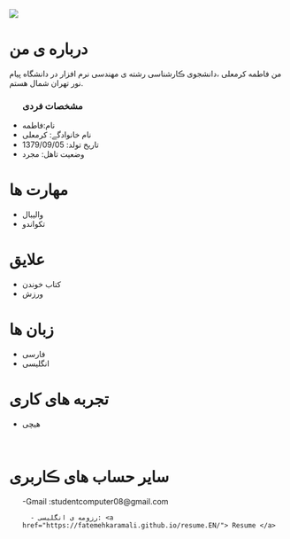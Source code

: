 <img src="https://avatars.githubusercontent.com/u/87928954?s=400&u=18c74a0db02e57b9de24e0f55cb7fee7ff615dfd&v=4"/>

 <h1> درباره ی من</h1>
  <p> من فاطمه کرمعلی ،دانشجوی ڪارشناسی رشته ی مهندسی نرم افزار در دانشگاه پیام نور تهران شمال هستم.</p>
  
  <ul>
    <h3> مشخصات فردی</h3>
  <li>نام:فاطمه</li>
  <li>نام خانوادگے:  کرمعلی</li>
  <li>تاریخ تولد: 1379/09/05</li>
  <li>وضعیت تاهل: مجرد</li>

</ul>
  
<h1>مهارت ها</h1>

<ul>
    <li>والیبال</li>
    <li> تکواندو</li>
</ul>

<h1>علایق </h1>
<ul>
 <li> کتاب خوندن</li>
 <li> ورزش</li>
</ul>

<h1> زبان ها</h1>
<ul>
  <li>فارسی</li>
    <li>انگلیسی</li>
</ul>

<h1> تجربه های کاری </h1>
<ul>
   <li>هیچی</li>
</ul>

<br/>

<h1> سایر حساب های ڪاربری </h1>
<ul>
   -Gmail :studentcomputer08@gmail.com

      - رزومه ی انگلیسی: <a href="https://fatemehkaramali.github.io/resume.EN/"> Resume </a>
</ul>
